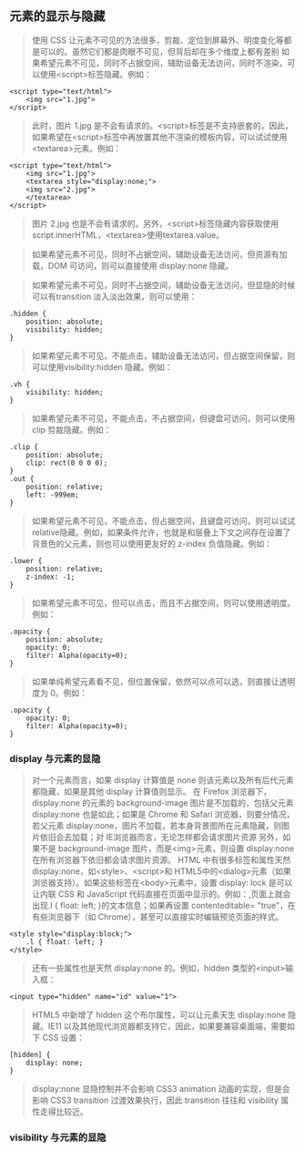 ## 元素的显示与隐藏
> 使用 CSS 让元素不可见的方法很多，剪裁、定位到屏幕外、明度变化等都是可以的。虽然它们都是肉眼不可见，但背后却在多个维度上都有差别
> 如果希望元素不可见，同时不占据空间，辅助设备无法访问，同时不渲染，可以使用\<script>标签隐藏。例如：

    <script type="text/html">
        <img src="1.jpg"> 
    </script>

> 此时，图片 1.jpg 是不会有请求的。\<script>标签是不支持嵌套的，因此，如果希望在\<script>标签中再放置其他不渲染的模板内容，可以试试使用\<textarea>元素。例如：

    <script type="text/html"> 
        <img src="1.jpg"> 
        <textarea style="display:none;"> 
        <img src="2.jpg"> 
        </textarea> 
    </script>

> 图片 2.jpg 也是不会有请求的。另外，\<script>标签隐藏内容获取使用 script.innerHTML，\<textarea>使用textarea.value。

> 如果希望元素不可见，同时不占据空间，辅助设备无法访问，但资源有加载，DOM 可访问，则可以直接使用 display:none 隐藏。

> 如果希望元素不可见，同时不占据空间，辅助设备无法访问，但显隐的时候可以有transition 淡入淡出效果，则可以使用：

    .hidden {
        position: absolute; 
        visibility: hidden; 
    }

> 如果希望元素不可见，不能点击，辅助设备无法访问，但占据空间保留，则可以使用visibility:hidden 隐藏。例如：

    .vh {
        visibility: hidden; 
    }

> 如果希望元素不可见，不能点击，不占据空间，但键盘可访问，则可以使用 clip 剪裁隐藏。例如：

    .clip {
        position: absolute; 
        clip: rect(0 0 0 0); 
    } 
    .out { 
        position: relative; 
        left: -999em; 
    }

> 如果希望元素不可见，不能点击，但占据空间，且键盘可访问，则可以试试 relative隐藏。例如，如果条件允许，也就是和层叠上下文之间存在设置了背景色的父元素，则也可以使用更友好的 z-index 负值隐藏。例如：

    .lower {
        position: relative; 
        z-index: -1;
    }

> 如果希望元素不可见，但可以点击，而且不占据空间，则可以使用透明度。例如：

    .opacity {
        position: absolute; 
        opacity: 0; 
        filter: Alpha(opacity=0); 
    }

> 如果单纯希望元素看不见，但位置保留，依然可以点可以选，则直接让透明度为 0。例如：

    .opacity {
        opacity: 0; 
        filter: Alpha(opacity=0); 
    }

### display 与元素的显隐
> 对一个元素而言，如果 display 计算值是 none 则该元素以及所有后代元素都隐藏，如果是其他 display 计算值则显示。
> 在 Firefox 浏览器下，display:none 的元素的 background-image 图片是不加载的，包括父元素 display:none 也是如此；如果是 Chrome 和 Safari 浏览器，则要分情况，若父元素 display:none，图片不加载，若本身背景图所在元素隐藏，则图片依旧会去加载；对 IE浏览器而言，无论怎样都会请求图片资源
> 另外，如果不是 background-image 图片，而是\<img>元素，则设置 display:none 在所有浏览器下依旧都会请求图片资源。
> HTML 中有很多标签和属性天然 display:none，如\<style>、\<script>和 HTML5中的\<dialog>元素（如果浏览器支持）。如果这些标签在\<body>元素中，设置 display: lock 是可以让内联 CSS 和 JavaScript 代码直接在页面中显示的。例如：,页面上就会出现.l { float: left; }的文本信息；如果再设置 contenteditable= "true"，在有些浏览器下（如 Chrome），甚至可以直接实时编辑预览页面的样式。

    <style style="display:block;"> 
        .l { float: left; } 
    </style>

> 还有一些属性也是天然 display:none 的。例如，hidden 类型的\<input>输入框：

    <input type="hidden" name="id" value="1">

> HTML5 中新增了 hidden 这个布尔属性，可以让元素天生 display:none 隐藏。IE11 以及其他现代浏览器都支持它，因此，如果要兼容桌面端，需要如下 CSS 设置：

    [hidden] { 
        display: none; 
    }

> display:none 显隐控制并不会影响 CSS3 animation 动画的实现，但是会影响 CSS3 transition 过渡效果执行，因此 transition 往往和 visibility 属性走得比较近。

### visibility 与元素的显隐
